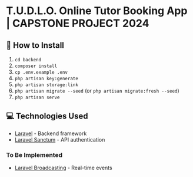 # T.U.D.L.O. Online Tutor Booking App | CAPSTONE PROJECT 2024

## 🚀 How to Install

1. `cd backend`
2. `composer install`
3. `cp .env.example .env`
4. `php artisan key:generate`
5. `php artisan storage:link`
6. `php artisan migrate --seed` (or `php artisan migrate:fresh --seed`)
7. `php artisan serve`

## 💻 Technologies Used

- [Laravel](https://laravel.com/) - Backend framework
- [Laravel Sanctum](https://laravel.com/docs/sanctum) - API authentication

### To Be Implemented

- [Laravel Broadcasting](https://laravel.com/docs/broadcasting) - Real-time events

